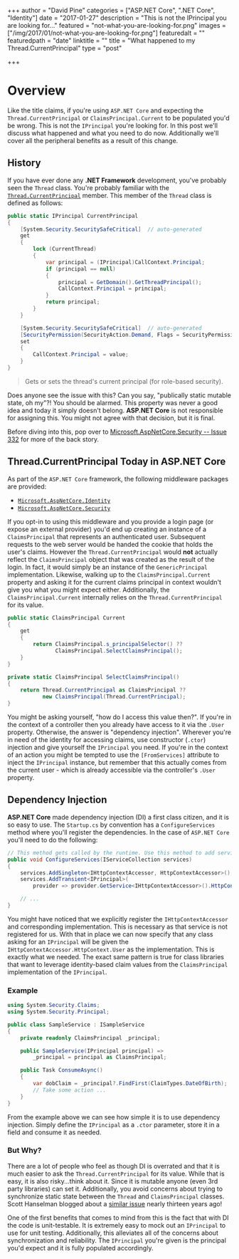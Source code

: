 +++
author = "David Pine"
categories = ["ASP.NET Core", ".NET Core", "Identity"]
date = "2017-01-27"
description = "This is not the IPrincipal you are looking for..."
featured = "not-what-you-are-looking-for.png"
images = ["/img/2017/01/not-what-you-are-looking-for.png"]
featuredalt = ""
featuredpath = "date"
linktitle = ""
title = "What happened to my Thread.CurrentPrincipal"
type = "post"

+++

# Overview

Like the title claims, if you're using `ASP.NET Core` and expecting the `Thread.CurrentPrincipal` or `ClaimsPrincipal.Current` to be populated you'd be wrong. This is not the
`IPrincipal` you're looking for. In this post we'll discuss what happened and what you need to do now. Additionally we'll cover all the peripheral benefits as a result of this change.

## History

If you have ever done any **.NET Framework** development, you've probably seen the `Thread` class. You're probably familiar with the <a href="https://msdn.microsoft.com/en-us/library/system.threading.thread.currentprincipal" target="_blank">`Thread.CurrentPrincipal`</a> member. This member of the `Thread` class is defined as follows:

```csharp
public static IPrincipal CurrentPrincipal
{
    [System.Security.SecuritySafeCritical]  // auto-generated
    get
    {
        lock (CurrentThread)
        {
            var principal = (IPrincipal)CallContext.Principal;
            if (principal == null)
            {
                principal = GetDomain().GetThreadPrincipal();
                CallContext.Principal = principal;
            }
            return principal;
        }
    }

    [System.Security.SecuritySafeCritical]  // auto-generated
    [SecurityPermission(SecurityAction.Demand, Flags = SecurityPermissionFlag.ControlPrincipal)]
    set
    {
        CallContext.Principal = value;
    }
}
```

> <p/> Gets or sets the thread's current principal (for role-based security).

Does anyone see the issue with this? Can you say, "publically static mutable state, oh my"?! You should be alarmed. This property was never a good idea and today it simply doesn't belong. **ASP.NET Core** is not responsible for assigning this. You might not agree with that decision, but it is final.

Before diving into this, pop over to <a href="https://github.com/aspnet/Security/issues/322" target="_blank"><i class="fa fa-github-alt" aria-hidden="true"></i> Microsoft.AspNetCore.Security -- Issue 332</a> for more of the back story.

## Thread.CurrentPrincipal Today in ASP.NET Core

As part of the `ASP.NET Core` framework, the following middleware packages are provided:

 - <a href="https://github.com/aspnet/Identity" target="_blank"><i class="fa fa-github-alt" aria-hidden="true"></i> `Microsoft.AspNetCore.Identity`</a>
 - <a href="https://github.com/aspnet/Security" target="_blank"><i class="fa fa-github-alt" aria-hidden="true"></i> `Microsoft.AspNetCore.Security`</a>

If you opt-in to using this middleware and you provide a login page (or expose an external provider) you'd end up creating an instance of a `ClaimsPrincipal` that represents an authenticated user. Subsequent requests to the web server would be handed the cookie that holds the user's claims. However the `Thread.CurrentPrincipal` would **not** actually reflect the `ClaimsPrincipal` object that was created as the result of the login. In fact, it would simply be an instance of the `GenericPrincipal` implementation. Likewise, walking up to the `ClaimsPrincipal.Current` property and asking it for the current claims principal in context wouldn't give you what you might expect either. Additionally, the `ClaimsPrincipal.Current` internally relies on the `Thread.CurrentPrincipal` for its value.

```csharp
public static ClaimsPrincipal Current
{
    get
    {
        return ClaimsPrincipal.s_principalSelector() ??
               ClaimsPrincipal.SelectClaimsPrincipal();
    }
}

private static ClaimsPrincipal SelectClaimsPrincipal()
{
    return Thread.CurrentPrincipal as ClaimsPrincipal ??
           new ClaimsPrincipal(Thread.CurrentPrincipal);
}
```

You might be asking yourself, "how do I access this value then?". If you're in the context of a controller then you already have access to it via the `.User` property. Otherwise, the answer is "dependency injection". Wherever you're in need of the identity for accessing claims, use constructor (`.ctor`) injection and give yourself the `IPrincipal` you need. If you're in the context of an action you might be tempted to use the `[FromServices]` attribute to inject the `IPrincipal` instance, but remember that this actually comes from the current user - which is already accessible via the controller's `.User` property.

## Dependency Injection

**ASP.NET Core** made dependency injection (DI) a first class citizen, and it is so easy to use. The `Startup.cs` by convention has a `ConfigureServices` method where you'll
register the dependencies. In the case of `ASP.NET Core` you'll need to do the following:

```csharp
// This method gets called by the runtime. Use this method to add services to the container.
public void ConfigureServices(IServiceCollection services)
{
    services.AddSingleton<IHttpContextAccessor, HttpContextAccessor>();
    services.AddTransient<IPrincipal>(
        provider => provider.GetService<IHttpContextAccessor>().HttpContext.User);

    // ...
}
```

You might have noticed that we explicitly register the `IHttpContextAccessor` and corresponding implementation. This is necessary as that service is not registered for us. With that in place we can now specify that any class asking for an `IPrincipal` will be given the `IHttpContextAccessor.HttpContext.User` as the implementation. This is exactly what we needed. The exact same pattern is true for class libraries that want to leverage identity-based claim values from the `ClaimsPrincipal` implementation of the `IPrincipal`.

### Example

```csharp
using System.Security.Claims;
using System.Security.Principal;

public class SampleService : ISampleService
{
    private readonly ClaimsPrincipal _principal;

    public SampleService(IPrincipal principal) =>
        _principal = principal as ClaimsPrincipal;

    public Task ConsumeAsync()
    {
        var dobClaim = _principal?.FindFirst(ClaimTypes.DateOfBirth);
        // Take some action ...
    }
}
```

From the example above we can see how simple it is to use dependency injection. Simply define the `IPrincipal` as a `.ctor` parameter, store it in a field and consume it as needed.

### But Why?

There are a lot of people who feel as though DI is overrated and that it is much easier to ask the `Thread.CurrentPrincipal` for its value. While that is easy, it is also risky...think about it. Since it is mutable anyone (even 3rd party libraries) can set it. Additionally, you avoid concerns about trying to synchronize static state between the `Thread` and `ClaimsPrincipal` classes. Scott Hanselman blogged about a <a href="http://www.hanselman.com/blog/SystemThreadingThreadCurrentPrincipalVsSystemWebHttpContextCurrentUserOrWhyFormsAuthenticationCanBeSubtle.aspx" target="_blank">similar issue</a> nearly thirteen years ago!

One of the first benefits that comes to mind from this is the fact that with DI the code is unit-testable. It is extremely easy to mock out an `IPrincipal` to use for unit
testing. Additionally, this alleviates all of the concerns about synchronization and reliability. The `IPrincipal` you're given is the principal you'd expect and it is fully
populated accordingly.
